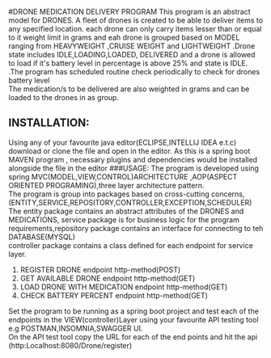 #DRONE MEDICATION DELIVERY PROGRAM
This  program is an abstract model for DRONES. A fleet of drones is created to be able to deliver items to any specified location. 
each drone can only carry items lesser than or equal to it weight limit in grams and eah drone is grouped based on MODEL ranging from HEAVYWEIGHT
,CRUISE WEIGHT and LIGHTWEIGHT
.Drone state includes IDLE,LOADING,LOADED, DELIVERED and a drone is allowed to load if it's battery level in percentage is above 25% and state is IDLE.
.The program has scheduled routine check periodically to check for drones battery level  
The medication/s to be delivered are also weighted in grams  and can be loaded to the drones in as group.  


## INSTALLATION:
Using any of your favourite java editor(ECLIPSE,INTELLIJ IDEA e.t.c) download or  clone the file and open in the editor. As this is a spring boot MAVEN program ,
necessary plugins and dependencies would be installed alongside the file in the editor
###USAGE:
The program is developed using spring MVC(MODEL,VIEW,CONTROL)ARCHITECTURE ,AOP(ASPECT ORIENTED PROGRAMING),three layer architecture pattern.  
The program is group into packages based on cross-cutting concerns, (ENTITY,SERVICE,REPOSITORY,CONTROLLER,EXCEPTION,SCHEDULER)  
The entity package contains an abstract attributes of the DRONES and MEDICATIONS, service package is for business logic for the program requirements,repository package contains an interface for connecting to teh DATABASE(MYSQL)  
controller package contains a class defined for each endpoint for service layer. 

  
1. REGISTER DRONE endpoint http-method(POST)
2. GET AVAILABLE DRONE endpoint http-method(GET)
3. LOAD DRONE WITH MEDICATION endpoint http-method(GET)
4. CHECK BATTERY PERCENT endpoint http-method(GET)  

Set the program to be running as a spring boot project and test each of the endpoints in the VIEW(controller)Layer using your favourite API testing tool e.g POSTMAN,INSOMNIA,SWAGGER UI.  
On the API test tool copy the URL for each of the end points and hit the api  (http:Localhost:8080/Drone/register)